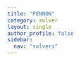 ```yaml
---
title: "PENNON"
category: solver
layout: single
author_profile: false
sidebar:
  nav: "solvers"
---
```


